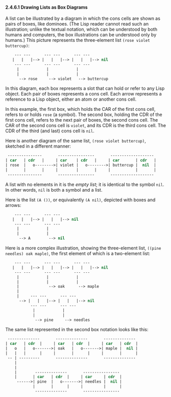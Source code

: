 

#### 2.4.6.1 Drawing Lists as Box Diagrams

A list can be illustrated by a diagram in which the cons cells are shown as pairs of boxes, like dominoes. (The Lisp reader cannot read such an illustration; unlike the textual notation, which can be understood by both humans and computers, the box illustrations can be understood only by humans.) This picture represents the three-element list `(rose violet buttercup)`:

```lisp
    --- ---      --- ---      --- ---
   |   |   |--> |   |   |--> |   |   |--> nil
    --- ---      --- ---      --- ---
     |            |            |
     |            |            |
      --> rose     --> violet   --> buttercup
```

In this diagram, each box represents a slot that can hold or refer to any Lisp object. Each pair of boxes represents a cons cell. Each arrow represents a reference to a Lisp object, either an atom or another cons cell.

In this example, the first box, which holds the CAR of the first cons cell, refers to or holds `rose` (a symbol). The second box, holding the CDR of the first cons cell, refers to the next pair of boxes, the second cons cell. The CAR of the second cons cell is `violet`, and its CDR is the third cons cell. The CDR of the third (and last) cons cell is `nil`.

Here is another diagram of the same list, `(rose violet buttercup)`, sketched in a different manner:

```lisp
 ---------------       ----------------       -------------------
| car   | cdr   |     | car    | cdr   |     | car       | cdr   |
| rose  |   o-------->| violet |   o-------->| buttercup |  nil  |
|       |       |     |        |       |     |           |       |
 ---------------       ----------------       -------------------
```

A list with no elements in it is the *empty list*; it is identical to the symbol `nil`. In other words, `nil` is both a symbol and a list.

Here is the list `(A ())`, or equivalently `(A nil)`, depicted with boxes and arrows:

```lisp
    --- ---      --- ---
   |   |   |--> |   |   |--> nil
    --- ---      --- ---
     |            |
     |            |
      --> A        --> nil
```

Here is a more complex illustration, showing the three-element list, `((pine needles) oak maple)`, the first element of which is a two-element list:

```lisp
    --- ---      --- ---      --- ---
   |   |   |--> |   |   |--> |   |   |--> nil
    --- ---      --- ---      --- ---
     |            |            |
     |            |            |
     |             --> oak      --> maple
     |
     |     --- ---      --- ---
      --> |   |   |--> |   |   |--> nil
           --- ---      --- ---
            |            |
            |            |
             --> pine     --> needles
```

The same list represented in the second box notation looks like this:

```lisp
 --------------       --------------       --------------
| car   | cdr  |     | car   | cdr  |     | car   | cdr  |
|   o   |   o------->| oak   |   o------->| maple |  nil |
|   |   |      |     |       |      |     |       |      |
 -- | ---------       --------------       --------------
    |
    |
    |        --------------       ----------------
    |       | car   | cdr  |     | car     | cdr  |
     ------>| pine  |   o------->| needles |  nil |
            |       |      |     |         |      |
             --------------       ----------------
```
